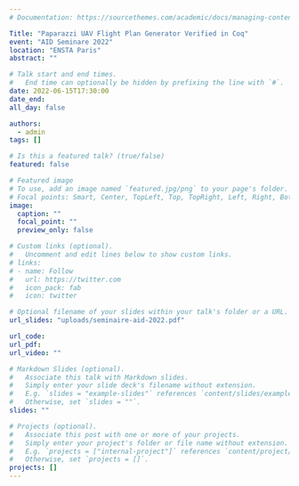 ```yaml
---
# Documentation: https://sourcethemes.com/academic/docs/managing-content/

Title: "Paparazzi UAV Flight Plan Generator Verified in Coq"
event: "AID Seminare 2022"
location: "ENSTA Paris" 
abstract: ""

# Talk start and end times.
#   End time can optionally be hidden by prefixing the line with `#`.
date: 2022-06-15T17:30:00
date_end: 
all_day: false

authors: 
  - admin
tags: []

# Is this a featured talk? (true/false)
featured: false

# Featured image
# To use, add an image named `featured.jpg/png` to your page's folder. 
# Focal points: Smart, Center, TopLeft, Top, TopRight, Left, Right, BottomLeft, Bottom, BottomRight.
image:
  caption: ""
  focal_point: ""
  preview_only: false

# Custom links (optional).
#   Uncomment and edit lines below to show custom links.
# links:
# - name: Follow
#   url: https://twitter.com
#   icon_pack: fab
#   icon: twitter

# Optional filename of your slides within your talk's folder or a URL.
url_slides: "uploads/seminaire-aid-2022.pdf"

url_code:
url_pdf:
url_video: ""

# Markdown Slides (optional).
#   Associate this talk with Markdown slides.
#   Simply enter your slide deck's filename without extension.
#   E.g. `slides = "example-slides"` references `content/slides/example-slides.md`.
#   Otherwise, set `slides = ""`.
slides: ""

# Projects (optional).
#   Associate this post with one or more of your projects.
#   Simply enter your project's folder or file name without extension.
#   E.g. `projects = ["internal-project"]` references `content/project/deep-learning/index.md`.
#   Otherwise, set `projects = []`.
projects: []
---
```


